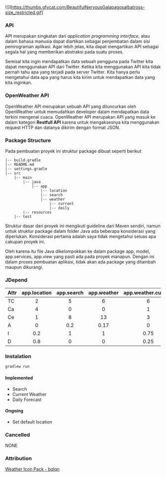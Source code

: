 ![](https://thumbs.gfycat.com/BeautifulNervousGalapagosalbatross-size_restricted.gif]

### API

API merupakan singkatan dari _application programming interface_, atau dalam bahasa manusia dapat diartikan sebagai penjembatan dalam sisi pemrograman aplikasi. Agar lebih jelas, kita dapat mengartikan API sebagai segala hal yang memberikan abstraksi pada suatu proses. 

Semisal kita ingin mendapatkan data sebuah pengguna pada Twitter kita dapat menggunakan API dari Twitter. Ketika kita menggunakan API kita tidak pernah tahu apa yang terjadi pada server Twitter. Kita hanya perlu mengetahui data apa yang harus kita kirim untuk mendapatkan data yang kita inginkan.

### OpenWeather API

OpenWeather API merupakan sebuah API yang diluncurkan oleh OpenWeather untuk memudahkan developer dalam mendapatkan data terkini mengenai cuaca. OpenWeather API merupakan API yang masuk ke dalam kategori **Restfull API** karena untuk mengaksesnya kita menggunakan request HTTP dan datanya dikirim dengan format JSON.

### Package Structure

Pada pembuatan proyek ini struktur package dibuat seperti berikut

```
|-- build.gradle
|-- README.md
|-- settings.gradle
|-- src
    |-- main
        |-- java
            |-- app
                |-- location
                |-- search
                |-- weather
                    |-- current
                    |-- daily
        |-- resources
    |-- test 
```

Struktur dasar dari proyek ini mengikuti guideline dari Maven sendiri, namun untuk struktur package dalam folder Java ada beberapa konsiderasi yang diperlukan. Konsiderasi pertama adalah saya tidak mengetahui seluas apa cakupan proyek ini.

Oleh karena itu file Java dikelompokkan ke dalam package app, model, app.services, app.view yang pasti ada pada proyek manapun. Dengan ini dalam proses pembuatan aplikasi, tidak akan ada package yang ditambah maupun dikurangi.

### JDepend

| Attr    | app.location | app.search | app.weather | app.weather.current | app.weather.daily |
| ------- | :----------: | :--------: | :---------: | :-----------------: | :---------------: |
| TC      | 2            | 5          | 6           | 6                   | 9                 |
| Ca      | 4            | 0          | 0           | 1                   | 1                 |
| Ce      | 1            | 8          | 13          | 3                   | 3                 |
| A       | 0            | 0.2        | 0.17        | 0                   | 0                 |
| I       | 0.2          | 1          | 1           | 0.75                | 0.75              |
| D       | 0.8          | 0          | 0           | 0.25                | 0.25              |

### Instalation
```bash
gradlew run
```

#### Implemented
* Search
* Current Weather
* Daily Forecast
#### Ongoing
* Set default location
### Cancelled
NONE

### Attribution
[Weather Icon Pack - bqlqn](https://www.flaticon.com/packs/weather-138)
